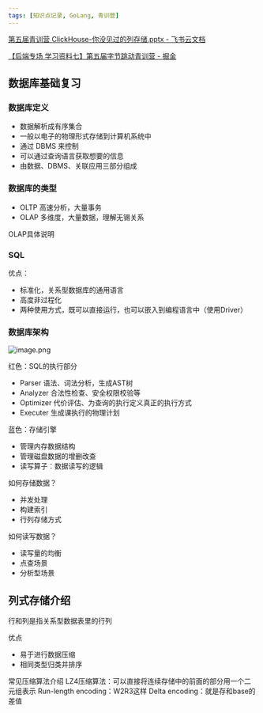 ```yaml
---
tags: [知识点记录, GoLang, 青训营]
---
```


[第五届青训营 ClickHouse-你没见过的列存储.pptx - 飞书云文档](https://bytedance.feishu.cn/file/boxcnrD9MzRtCRfvnYPZdegpxHf)

[【后端专场 学习资料七】第五届字节跳动青训营 - 掘金](https://juejin.cn/post/7198982002304942138/#heading-13)

## 数据库基础复习

### 数据库定义

- 数据解析成有序集合
- 一般以电子的物理形式存储到计算机系统中
- 通过 DBMS 来控制
- 可以通过查询语言获取想要的信息
- 由数据、DBMS、关联应用三部分组成


### 数据库的类型
- OLTP 高速分析，大量事务
- OLAP 多维度，大量数据，理解无锡关系


OLAP具体说明


### SQL

优点：
- 标准化，关系型数据库的通用语言
- 高度非过程化
- 两种使用方式，既可以直接运行，也可以嵌入到编程语言中（使用Driver）

### 数据库架构


![image.png](https://p3-juejin.byteimg.com/tos-cn-i-k3u1fbpfcp/fa70920b3f6c44089efa492b0b86bbee~tplv-k3u1fbpfcp-watermark.image?)


红色：SQL的执行部分
- Parser 语法、词法分析，生成AST树
- Analyzer 合法性检查、安全权限校验等
- Optimizer 代价评估、为查询的执行定义真正的执行方式
- Executer 生成课执行的物理计划


蓝色：存储引擎

- 管理内存数据结构
- 管理磁盘数据的增删改查
- 读写算子：数据读写的逻辑


如何存储数据？
- 并发处理
- 构建索引
- 行列存储方式

如何读写数据？
- 读写量的均衡
- 点查场景
- 分析型场景


## 列式存储介绍
行和列是指关系型数据表里的行列

优点
- 易于进行数据压缩
- 相同类型归类并排序

常见压缩算法介绍
LZ4压缩算法：可以直接将连续存储中的前面的部分用一个二元组表示
Run-length encoding：W2R3这样
Delta encoding：就是存和base的差值